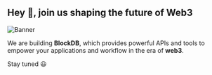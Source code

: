 ## Hey 👋, join us shaping the future of Web3

![Banner](https://user-images.githubusercontent.com/72091386/155880759-2659b016-7b99-4e6a-8868-1f60a5144e73.png)

We are building **BlockDB**, which provides powerful APIs and tools to empower your applications and workflow in the era of **web3**.

Stay tuned 😃
